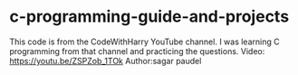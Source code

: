 # c-programming-guide-and-projects
This code is from the CodeWithHarry YouTube channel. I was learning C programming from that channel and practicing the questions. Video: https://youtu.be/ZSPZob_1TOk
Author:sagar paudel
